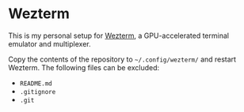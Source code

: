 # Wezterm

This is my personal setup for [Wezterm](https://wezfurlong.org/wezterm/), a GPU-accelerated terminal emulator and multiplexer.

Copy the contents of the repository to `~/.config/wezterm/` and restart Wezterm.
The following files can be excluded:

- `README.md`
- `.gitignore`
- `.git`
